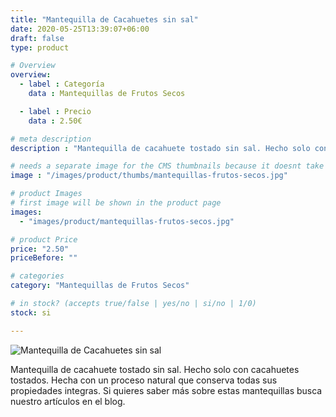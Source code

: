 ```yaml
---
title: "Mantequilla de Cacahuetes sin sal"
date: 2020-05-25T13:39:07+06:00
draft: false
type: product

# Overview
overview:
  - label : Categoría
    data : Mantequillas de Frutos Secos

  - label : Precio
    data : 2.50€

# meta description
description : "Mantequilla de cacahuete tostado sin sal. Hecho solo con cacahuetes tostados. Hecha con un proceso natural que conserva todas sus propiedades integras."

# needs a separate image for the CMS thumbnails because it doesnt take arrays (slideshow images)
image : "/images/product/thumbs/mantequillas-frutos-secos.jpg"

# product Images
# first image will be shown in the product page
images:
  - "images/product/mantequillas-frutos-secos.jpg"

# product Price
price: "2.50"
priceBefore: ""

# categories
category: "Mantequillas de Frutos Secos"

# in stock? (accepts true/false | yes/no | si/no | 1/0)
stock: si

---
```

![Mantequilla de Cacahuetes sin sal](/images/product/mantequillas-frutos-secos.jpg "Mantequilla de Cacahuetes sin sal")

Mantequilla de cacahuete tostado sin sal. Hecho solo con cacahuetes tostados. Hecha con un proceso natural que conserva todas sus propiedades integras. Si quieres saber más sobre estas mantequillas busca nuestro artículos en el blog.
